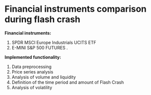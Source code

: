 # Financial instruments comparison during flash crash

**Financial instruments:**

1. SPDR MSCI Europe Industrials UCITS ETF  
2. E-MINI S&P 500 FUTURES .

**Implemented functionality:**

1. Data preprocessing
2. Price series analysis
3. Analysis of volume and liquidity
4. Definition of the time period and amount of Flash Crash
5. Analysis of volatility 


